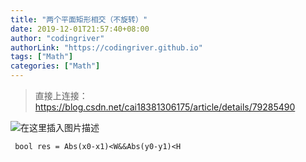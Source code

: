 ```yaml
---
title: "两个平面矩形相交（不旋转）"
date: 2019-12-01T21:57:40+08:00
author: "codingriver"
authorLink: "https://codingriver.github.io"
tags: ["Math"]
categories: ["Math"]
---
```


<!--more-->

>直接上连接：https://blog.csdn.net/cai18381306175/article/details/79285490




  
  

![在这里插入图片描述](https://cdn.jsdelivr.net/gh/codingriver/cdn/20181207180525390.png)  


` bool res = Abs(x0-x1)<W&&Abs(y0-y1)<H`

